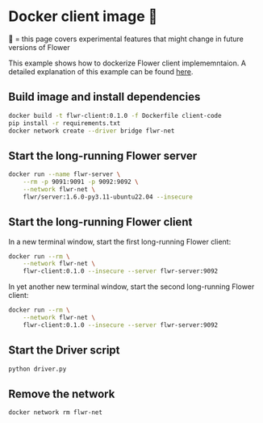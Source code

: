 # Docker client image 🧪

🧪 = this page covers experimental features that might change in future versions of Flower

This example shows how to dockerize Flower client implememntaion. A detailed explanation of this
example can be found [here](https://flower.dev/docs/framework/how-to-run-flower-using-docker.html#flower-client).

## Build image and install dependencies

```bash
docker build -t flwr-client:0.1.0 -f Dockerfile client-code
pip install -r requirements.txt
docker network create --driver bridge flwr-net
```

## Start the long-running Flower server

```bash
docker run --name flwr-server \
    --rm -p 9091:9091 -p 9092:9092 \
    --network flwr-net \
    flwr/server:1.6.0-py3.11-ubuntu22.04 --insecure
```

## Start the long-running Flower client

In a new terminal window, start the first long-running Flower client:

```bash
docker run --rm \
    --network flwr-net \
    flwr-client:0.1.0 --insecure --server flwr-server:9092
```

In yet another new terminal window, start the second long-running Flower client:

```bash
docker run --rm \
    --network flwr-net \
    flwr-client:0.1.0 --insecure --server flwr-server:9092
```

## Start the Driver script

```bash
python driver.py
```

## Remove the network

```bash
docker network rm flwr-net
```
